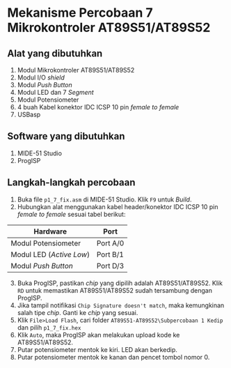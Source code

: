 # Mekanisme Percobaan 7 Mikrokontroler AT89S51/AT89S52
## Alat yang dibutuhkan
1. Modul Mikrokontroler AT89S51/AT89S52
2. Modul I/O _shield_
3. Modul _Push Button_
4. Modul LED dan 7 _Segment_
5. Modul Potensiometer
5. 4 buah Kabel konektor IDC ICSP 10 pin _female to female_
6. USBasp

## Software yang dibutuhkan
1. MIDE-51 Studio
2. ProgISP

## Langkah-langkah percobaan
1. Buka file ```p1_7_fix.asm``` di MIDE-51 Studio. Klik ```F9``` untuk _Build_.
2. Hubungkan alat menggunakan kabel header/konektor IDC ICSP 10 pin _female to female_ sesuai tabel berikut:

|Hardware|Port|
|---|---|
|Modul Potensiometer|Port A/0|
|Modul LED (_Active Low_)|Port B/1|
|Modul _Push Button_|Port D/3|

3. Buka ProgISP, pastikan _chip_ yang dipilih adalah AT89S51/AT89S52. Klik ```RD``` untuk memastikan AT89S51/AT89S52 sudah tersambung dengan ProgISP.
4. Jika tampil notifikasi ```Chip Signature doesn't match```, maka kemungkinan salah tipe _chip_. Ganti ke _chip_ yang sesuai.
5. Klik ```File>Load Flash```, cari folder ```AT89S51-AT89S52\Subpercobaan 1 Kedip``` dan pilih ```p1_7_fix.hex```
6. Klik ```Auto```, maka ProgISP akan melakukan upload kode ke AT89S51/AT89S52.
7. Putar potensiometer mentok ke kiri. LED akan berkedip. 
8. Putar potensiometer mentok ke kanan dan pencet tombol nomor 0.